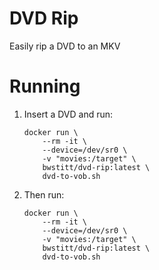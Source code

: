 # DVD Rip

Easily rip a DVD to an MKV

# Running

1. Insert a DVD and run:

    ```
    docker run \
        --rm -it \
        --device=/dev/sr0 \
        -v "movies:/target" \
        bwstitt/dvd-rip:latest \
        dvd-to-vob.sh
    ```

2. Then run:

    ```
    docker run \
        --rm -it \
        --device=/dev/sr0 \
        -v "movies:/target" \
        bwstitt/dvd-rip:latest \
        dvd-to-vob.sh
    ```
